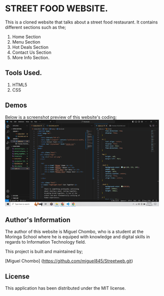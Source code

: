 # STREET FOOD WEBSITE.
This is a cloned website that talks about a street food restaurant. It contains different sections such as the;

1. Home Section
2. Menu Section
3. Hot Deals Section
4. Contact Us Section
5. More Info Section.

## Tools Used.

1. HTML5
2. CSS

## Demos
 Below is a screenshot preview of this website's  coding;
 ![Alt text](<Screenshot (1).png>)

 ## Author's Information
 The author of this website is Miguel Chombo, who is a  student at the Moringa School where he is equiped
 with knowledge and digital skills in regards to Information Technology field.

 This project is built and maintained by;

 [Miguel Chombo] (https://github.com/miguel845/Streetweb.git)

 ## License

 This application has been distributed under the MIT license.